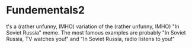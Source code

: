 # Fundementals2
t's a (rather unfunny, IMHO) variation of the (rather unfunny, IMHO) "In Soviet Russia" meme. The most famous examples are probably "In Soviet Russia, TV watches you!" and "In Soviet Russia, radio listens to you!"
